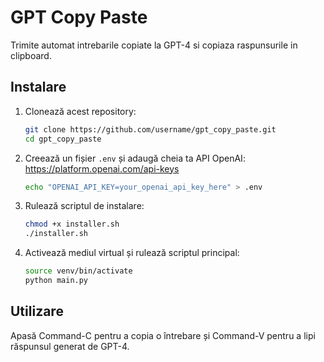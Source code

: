 # GPT Copy Paste

Trimite automat intrebarile copiate la GPT-4 si copiaza raspunsurile in clipboard.

## Instalare

1. Clonează acest repository:

    ```sh
    git clone https://github.com/username/gpt_copy_paste.git
    cd gpt_copy_paste
    ```

2. Creează un fișier `.env` și adaugă cheia ta API OpenAI:
    https://platform.openai.com/api-keys

    ```sh
    echo "OPENAI_API_KEY=your_openai_api_key_here" > .env
    ```

3. Rulează scriptul de instalare:

    ```sh
    chmod +x installer.sh
    ./installer.sh
    ```

4. Activează mediul virtual și rulează scriptul principal:

    ```sh
    source venv/bin/activate
    python main.py
    ```

## Utilizare

Apasă Command-C pentru a copia o întrebare și Command-V pentru a lipi răspunsul generat de GPT-4.
